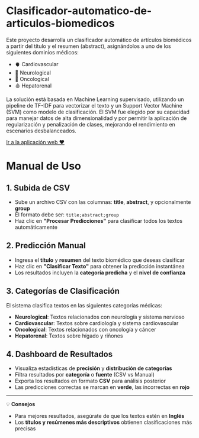 # Clasificador-automatico-de-articulos-biomedicos
Este proyecto desarrolla un clasificador automático de artículos biomédicos a partir del título y el resumen (abstract), asignándolos a uno de los siguientes dominios médicos:
- 🫀 Cardiovascular
- 🧠 Neurological
- 🧬 Oncological
- 🩸 Hepatorenal

La solución está basada en Machine Learning supervisado, utilizando un pipeline de TF-IDF para vectorizar el texto y un Support Vector Machine (SVM) como modelo de clasificación. El SVM fue elegido por su capacidad para manejar datos de alta dimensionalidad y por permitir la aplicación de regularización y penalización de clases, mejorando el rendimiento en escenarios desbalanceados.

[Ir a la aplicación web ❤️](https://v0-medical-text-classifier.vercel.app/)



# Manual de Uso

## 1. Subida de CSV
- Sube un archivo CSV con las columnas: **title**, **abstract**, y opcionalmente **group**  
- El formato debe ser: `title;abstract;group`  
- Haz clic en **"Procesar Predicciones"** para clasificar todos los textos automáticamente  

## 2. Predicción Manual
- Ingresa el **título** y **resumen** del texto biomédico que deseas clasificar  
- Haz clic en **"Clasificar Texto"** para obtener la predicción instantánea  
- Los resultados incluyen la **categoría predicha** y el **nivel de confianza**  

## 3. Categorías de Clasificación
El sistema clasifica textos en las siguientes categorías médicas:

- **Neurological**: Textos relacionados con neurología y sistema nervioso  
- **Cardiovascular**: Textos sobre cardiología y sistema cardiovascular  
- **Oncological**: Textos relacionados con oncología y cáncer  
- **Hepatorenal**: Textos sobre hígado y riñones  

## 4. Dashboard de Resultados
- Visualiza estadísticas de **precisión** y **distribución de categorías**  
- Filtra resultados por **categoría** o **fuente** (CSV vs Manual)  
- Exporta los resultados en formato **CSV** para análisis posterior  
- Las predicciones correctas se marcan en **verde**, las incorrectas en **rojo**  

---

💡 **Consejos**  
- Para mejores resultados, asegúrate de que los textos estén en **Inglés**  
- Los **títulos y resúmenes más descriptivos** obtienen clasificaciones más precisas  

